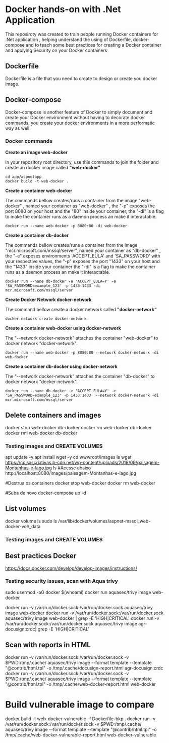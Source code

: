 # Docker hands-on with .Net Application
This reposiroty was created to train people running Docker containers for .Net application , helping understand the using of Dockerfile, docker-compose and to teach some best practices for creating a Docker container and applying Security on your Docker containers

## Dockerfile

Dockerfile is a file that you need to create to design or create you docker image.

## Docker-compose

Docker-compose is another feature of Docker to simply document and create your Docker environment without having to decorate docker commands, you create your docker environments in a more performatic way as well.

### Docker commands

**Create an image web-docker**

In your repository root directory, use this commands to join the folder and create an docker image called **"web-docker"**

```
cd app/aspnetapp
docker build -t web-docker .
```

**Create a container web-docker**

The commands bellow creates/runs a container from the image "web-docker" , named your container as "web-docker" , the "-p" exposes the port 8080 on your host and the "80" inside your container, the "-di" is a flag to make the container runs as a daemon process an make it interactable.
```
docker run --name web-docker -p 8080:80 -di web-docker 
```

**Create a container db-docker**

The commands bellow creates/runs a container from the image "mcr.microsoft.com/mssql/server", named your container as "db-docker" , the "-e" exposes environments 'ACCEPT_EULA' and 'SA_PASSWORD' with your respective values, the "-p" exposes the port "1433" on your host and the "1433" inside your container the "-di" is a flag to make the container runs as a daemon process an make it interactable.
```
docker run --name db-docker -e 'ACCEPT_EULA=Y' -e 'SA_PASSWORD=example_123' -p 1433:1433 -di mcr.microsoft.com/mssql/server
```

**Create Docker Network docker-network**

The command bellow create a docker network called **"docker-network"**

```
docker network create docker-network
```

**Create a container web-docker using docker-network**

The "--network docker-network" attaches the container "web-docker" to docker network "docker-network".

```
docker run --name web-docker -p 8080:80 --network docker-network -di web-docker 
```

**Create a container db-docker using docker-network**

The "--network docker-network" attaches the container "db-docker" to docker network "docker-network".

```
docker run --name db-docker -e 'ACCEPT_EULA=Y' -e 'SA_PASSWORD=example_123' -p 1433:1433  --network docker-network -di mcr.microsoft.com/mssql/server
```
## Delete containers and images

docker stop web-docker db-docker
docker rm web-docker db-docker
docker rmi web-docker db-docker

### Testing images and CREATE VOLUMES

apt update -y
apt install wget -y
cd wwwroot/images
ls
wget https://coisascriativas.b-cdn.net/wp-content/uploads/2019/09/paisagem-Montanhas-e-lago.jpg
ls
#Acesse abaixo
http://localhost:8080/images/paisagem-Montanhas-e-lago.jpg

#Destrua os containers
docker stop web-docker
docker rm web-docker

#Suba de novo
docker-compose up -d

## List volumes
docker volume ls
sudo ls /var/lib/docker/volumes/aspnet-mssql_web-docker-vol/_data

### Testing images and CREATE VOLUMES

## Best practices Docker 
https://docs.docker.com/develop/develop-images/instructions/


### Testing security issues, scan with Aqua trivy
sudo usermod -aG docker $(whoami)
docker run aquasec/trivy image web-docker

docker run -v /var/run/docker.sock:/var/run/docker.sock aquasec/trivy image web-docker
docker run -v /var/run/docker.sock:/var/run/docker.sock aquasec/trivy image web-docker | grep -E 'HIGH|CRITICAL'
docker run -v /var/run/docker.sock:/var/run/docker.sock aquasec/trivy image agr-docusign:crdc| grep -E 'HIGH|CRITICAL'

## Scan with reports in HTML

docker run -v /var/run/docker.sock:/var/run/docker.sock -v $PWD:/tmp/.cache/ aquasec/trivy image --format template --template "@contrib/html.tpl" -o /tmp/.cache/docusign-report.html agr-docusign:crdc 
docker run -v /var/run/docker.sock:/var/run/docker.sock -v $PWD:/tmp/.cache/ aquasec/trivy image --format template --template "@contrib/html.tpl" -o /tmp/.cache/web-docker-report.html web-docker

# Build vulnerable image to compare
docker build -t web-docker-vulnerable -f Dockerfile-bkp .
docker run -v /var/run/docker.sock:/var/run/docker.sock -v $PWD:/tmp/.cache/ aquasec/trivy image --format template --template "@contrib/html.tpl" -o /tmp/.cache/web-docker-vulnerable-report.html web-docker-vulnerable
